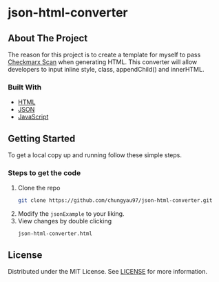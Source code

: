 # json-html-converter

## About The Project
The reason for this project is to create a template for myself to pass [Checkmarx Scan](https://checkmarx.com/) when generating HTML. This converter will allow developers to input inline style, class, appendChild() and innerHTML.

### Built With

* [HTML](https://developer.mozilla.org/en-US/docs/Web/HTML)
* [JSON](https://developer.mozilla.org/en-US/docs/Web/JavaScript/Reference/Global_Objects/JSON)
* [JavaScript](https://developer.mozilla.org/en-US/docs/Web/JavaScript)

<!-- GETTING STARTED -->
## Getting Started

To get a local copy up and running follow these simple steps.

### Steps to get the code
1. Clone the repo
   ```sh
   git clone https://github.com/chungyau97/json-html-converter.git
   ```
2. Modify the ```jsonExample``` to your liking.
3. View changes by double clicking 
   ```
   json-html-converter.html
   ```
   
<!-- LICENSE -->
## License

Distributed under the MIT License. See [LICENSE](https://github.com/chungyau97/json-html-converter/blob/main/LICENSE) for more information.

